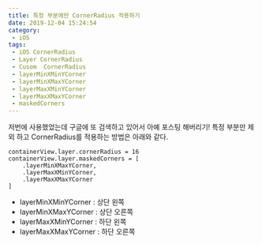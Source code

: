 ```yaml
---
title: 특정 부분에만 CornerRadius 적용하기 
date: 2019-12-04 15:24:54
category:
 - iOS
tags:
 - iOS CornerRadius
 - Layer CornerRadius
 - Cusom  CornerRadius
 - layerMinXMinYCorner
 - layerMinXMaxYCorner
 - layerMaxXMinYCorner
 - layerMaxXMaxYCorner
 - maskedCorners
---
```

저번에 사용했었는데 구글에 또 검색하고 있어서 아예 포스팅 해버리기!
특정 부분만 제외 하고 CornerRadius를 적용하는 방법은 아래와 같다.

```
containerView.layer.cornerRadius = 16
containerView.layer.maskedCorners = [
    .layerMinXMaxYCorner,
    .layerMaxXMinYCorner,
    .layerMaxXMaxYCorner
]
```

- layerMinXMinYCorner : 상단 왼쪽
- layerMinXMaxYCorner : 상단 오른쪽
- layerMaxXMinYCorner : 하단 왼쪽
- layerMaxXMaxYCorner : 하단 오른쪽
